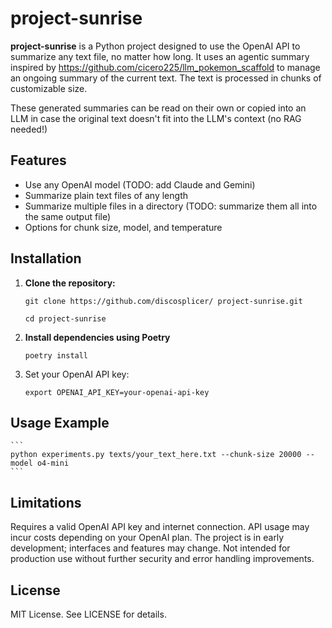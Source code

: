 # project-sunrise

**project-sunrise** is a Python project designed to use the OpenAI API to summarize any text file, no matter how long. It uses an agentic summary inspired by https://github.com/cicero225/llm_pokemon_scaffold to manage an ongoing summary of the current text. The text is processed in chunks of customizable size.

These generated summaries can be read on their own or copied into an LLM in case the original text doesn't fit into the LLM's context (no RAG needed!)

## Features

- Use any OpenAI model (TODO: add Claude and Gemini)
- Summarize plain text files of any length
- Summarize multiple files in a directory (TODO: summarize them all into the same output file)
- Options for chunk size, model, and temperature

## Installation

1. **Clone the repository:**
    ```
    git clone https://github.com/discosplicer/ project-sunrise.git

    cd project-sunrise
    ```

2. **Install dependencies using Poetry**

    `poetry install`

3. Set your OpenAI API key:

    `export OPENAI_API_KEY=your-openai-api-key`

## Usage Example
    ```
    python experiments.py texts/your_text_here.txt --chunk-size 20000 --model o4-mini
    ```

## Limitations
Requires a valid OpenAI API key and internet connection.
API usage may incur costs depending on your OpenAI plan.
The project is in early development; interfaces and features may change.
Not intended for production use without further security and error handling improvements.

## License
MIT License. See LICENSE for details.